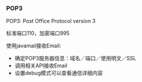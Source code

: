 ### POP3

POP3: Post Office Protocol version 3

标准端口110，加密端口995

使用javamail接收Email:

* 确定POP3服务器信息：域名／端口／使用明文／SSL
* 调用相关API接收Email
* 设置debug模式可以查看通信详细内容

